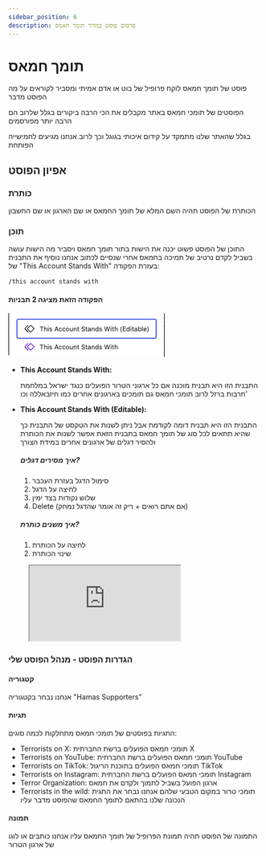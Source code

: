 ```yaml
---
sidebar_position: 6
description: פרסום פוסט במדור תומך חאמס 
---
```

# תומך חמאס
פוסט של תומך חמאס לוקח פרופיל של בוט או אדם אמיתי ומסביר לקוראים על מה הפוסט מדבר

הפוסטים של תומכי חמאס באתר מקבלים את הכי הרבה ביקורים בגלל שלרוב הם הרבה יותר מפורסמים

בגלל שהאתר שלנו מתמקד על קידום איכותי בגוגל וכך לרוב אנחנו מגיעים לחמישייה הפותחת

## אפיון הפוסט
### כותרת
הכותרת של הפוסט תהיה השם המלא של תומך החמאס או שם הארגון או שם החשבון
### תוכן
התוכן של הפוסט פשוט יכנה את הישות בתור תומך חמאס ויסביר מה הישות עושה בשביל לקדם נרטיב של תמיכה בחמאס
אחרי שנסיים לכתוב אנחנו נוסיף את התבנית של "This Account Stands With"  בעזרת הפקודה:
```
/this account stands with
```

#### הפקודה הזאת מציגה 2 תבניות

![alt text](image.png)

- **This Account Stands With:**

   התבנית הזו היא תבנית מוכנה אם כל ארגוני הטרור הפועלים כנגד ישראל במלחמת חרבות ברזל
   לרוב תומכי חמאס גם תומכים בארגונים אחרים כמו חיזבאללה וכו'
- **This Account Stands With (Editable):**

    התבנית הזו היא תבנית דומה לקודמת אבל ניתן לשנות את הטקסט של התבנית כך שהיא תתאים לכל סוג של תומך חמאס
    בתבנית הזאת אפשר לשנות את הכותרת ולהסיר דגלים של ארגונים אחרים במידת הצורך

    ##### איך מסירים דגלים?
    1. סימול הדגל בעזרת העכבר
    2. לחיצה על הדגל
    3. שלוש נקודות בצד ימין
    4. Delete (אם אתם רואים + ריק זה אומר שהדגל נמחק)

    ##### איך משנים כותרת?
    1. לחיצה על הכותרת
    2. שינוי הכותרת

<figure className="media">
  <div data-oembed-url="https://www.wizardshot.com/embed/tutorials/10114-tutorial-deleting-an-account-on-iron-swords-war-website">
    <div style={{ position: 'relative', height: 0, paddingBottom: '65%', pointerEvents: 'unset' }}>
      <iframe 
        src="https://www.wizardshot.com/embed/tutorials/10114-tutorial-deleting-an-account-on-iron-swords-war-website" 
        style={{ position: 'absolute', width: '100%', height: '100%', top: 0, left: 0, border: 'none', borderRadius: '4px' }}
      ></iframe>
    </div>
  </div>
</figure>

### הגדרות הפוסט - מנהל הפוסט שלי
#### קטגוריה
אנחנו נבחר בקטגוריה "Hamas Supporters"
#### תגיות
התגיות בפוסטים של תומכי חמאס מתחלקות לכמה סוגים:
- Terrorists on X: תומכי חמאס הפועלים ברשת החברתית X
- Terrorists on YouTube: תומכי חמאס הפועלים ברשת החברתית YouTube
- Terrorists on TikTok: תומכי חמאס הפועלים בתוכנת הריגול TikTok
- Terrorists on Instagram: תומכי חמאס הפועלים ברשת החברתית Instagram
- Terror Organization: ארגון הפועל בשביל לתמוך ולקדם את חמאס
- Terrorists in the wild: תומכי טרור במקום הטבעי שלהם
אנחנו נבחר את התגית הנכונה שלנו בהתאם לתומך החמאס שהפוסט מדבר עליו
#### תמונה
התמונה של הפוסט תהיה תמונת הפרופיל של תומך החמאס עליו אנחנו כותבים
או לוגו של ארגון הטרור


    


